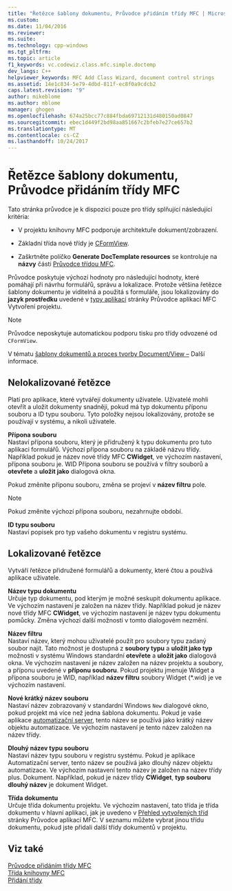 ```yaml
---
title: "Řetězce šablony dokumentu, Průvodce přidáním třídy MFC | Microsoft Docs"
ms.custom: 
ms.date: 11/04/2016
ms.reviewer: 
ms.suite: 
ms.technology: cpp-windows
ms.tgt_pltfrm: 
ms.topic: article
f1_keywords: vc.codewiz.class.mfc.simple.doctemp
dev_langs: C++
helpviewer_keywords: MFC Add Class Wizard, document control strings
ms.assetid: 14e1c834-5e79-4dbd-811f-ec8f0a9cdcb2
caps.latest.revision: "9"
author: mikeblome
ms.author: mblome
manager: ghogen
ms.openlocfilehash: 674a25bcc77c884fbda69712131d480150ad0847
ms.sourcegitcommit: ebec1d449f2bd98aa851667c2bfeb7e27ce657b2
ms.translationtype: MT
ms.contentlocale: cs-CZ
ms.lasthandoff: 10/24/2017
---
```

# <a name="document-template-strings-mfc-add-class-wizard"></a>Řetězce šablony dokumentu, Průvodce přidáním třídy MFC
Tato stránka průvodce je k dispozici pouze pro třídy splňující následující kritéria:  
  
-   V projektu knihovny MFC podporuje architektuře dokument/zobrazení.  
  
-   Základní třída nové třídy je [CFormView](../../mfc/reference/cformview-class.md).  
  
-   Zaškrtněte políčko **Generate DocTemplate resources** se kontroluje na **názvy** části [Průvodce třídou MFC](../../mfc/reference/mfc-add-class-wizard.md).  
  
 Průvodce poskytuje výchozí hodnoty pro následující hodnoty, které pomáhají při návrhu formulářů, správu a lokalizace. Protože většina řetězce šablony dokumentu je viditelná a použitá s formuláře, jsou lokalizovány do **jazyk prostředku** uvedené v [typy aplikací](../../mfc/reference/application-type-mfc-application-wizard.md) stránky Průvodce aplikací MFC Vytvoření projektu.  
  
> [!NOTE]
>  Průvodce neposkytuje automatickou podporu tisku pro třídy odvozené od `CFormView`.  
  
 V tématu [šablony dokumentů a proces tvorby Document/View –](../../mfc/document-templates-and-the-document-view-creation-process.md) Další informace.  
  
## <a name="nonlocalized-strings"></a>Nelokalizované řetězce  
 Platí pro aplikace, které vytvářejí dokumenty uživatele. Uživatelé mohli otevřít a uložit dokumenty snadněji, pokud má typ dokumentu příponu souboru a ID typu souboru. Tyto položky nejsou lokalizovány, protože se používají v systému, a nikoli uživatele.  
  
 **Přípona souboru**  
 Nastaví přípona souboru, který je přidružený k typu dokumentu pro tuto aplikaci formulářů. Výchozí přípona souboru na základě názvu třídy. Například pokud je název nové třídy MFC **CWidget**, ve výchozím nastavení, přípona souboru je. WID Přípona souboru se používá v filtry souborů a **otevřete** a **uložit jako** dialogová okna.  
  
 Pokud změníte příponu souboru, změna se projeví v **název filtru** pole.  
  
> [!NOTE]
>  Pokud změníte výchozí přípona souboru, nezahrnujte období.  
  
 **ID typu souboru**  
 Nastaví popisek pro typ vašeho dokumentu v registru systému.  
  
## <a name="localized-strings"></a>Lokalizované řetězce  
 Vytváří řetězce přidružené formulářů a dokumenty, které čtou a používá aplikace uživatele.  
  
 **Název typu dokumentu**  
 Určuje typ dokumentu, pod kterým je možné seskupit dokumentu aplikace. Ve výchozím nastavení je založen na název třídy. Například pokud je název nové třídy MFC **CWidget**, ve výchozím nastavení je název typu dokumentu pomůcky. Změna výchozí další možnosti v tomto dialogovém nezmění.  
  
 **Název filtru**  
 Nastaví název, který mohou uživatelé použít pro soubory typu zadaný soubor najít. Tato možnost je dostupná z **soubory typu** a **uložit jako typ** možnosti v systému Windows standardní **otevřete** a **uložit jako** dialogová okna. Ve výchozím nastavení je název založen na název projektu a soubory, a příponu uvedené v **příponu souboru**. Pokud projektu jmenuje Widget a přípona souboru je WID, například **název filtru** soubory Widget (*.wid) je ve výchozím nastavení.  
  
 **Nové krátký název souboru**  
 Nastaví název zobrazovaný v standardní Windows `New` dialogové okno, pokud projekt má více než jedna šablona dokumentu. Pokud je vaše aplikace [automatizační server](../../mfc/automation-servers.md), tento název se používá jako krátký název objektu automatizace. Ve výchozím nastavení je tento název založen na název třídy.  
  
 **Dlouhý název typu souboru**  
 Nastaví název typu souboru v registru systému. Pokud je aplikace Automatizační server, tento název se používá jako dlouhý název objektu automatizace. Ve výchozím nastavení tento název je založen na název třídy plus. Dokument. Například, pokud je název třídy **CWidget**, **typ souboru dlouhý název** je dokument Widget.  
  
 **Třída dokumentu**  
 Určuje třída dokumentu projektu. Ve výchozím nastavení, tato třída je třída dokumentu v hlavní aplikaci, jak je uvedeno v [Přehled vytvořených tříd](../../mfc/reference/generated-classes-mfc-application-wizard.md) stránky Průvodce aplikací MFC. V seznamu můžete vybrat jinou třídu dokumentu, pokud jste přidali další třídy dokumentů v projektu.  
  
## <a name="see-also"></a>Viz také  
 [Průvodce přidáním třídy MFC](../../mfc/reference/mfc-add-class-wizard.md)   
 [Třída knihovny MFC](../../mfc/reference/adding-an-mfc-class.md)   
 [Přidání třídy](../../ide/adding-a-class-visual-cpp.md)
